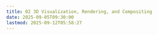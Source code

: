 ```yaml
---
title: 02 3D Visualization, Rendering, and Compositing
date: 2025-09-05T09:30:00
lastmod: 2025-09-12T05:58:27
---
```

